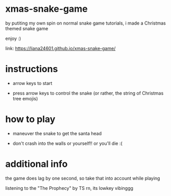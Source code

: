 # xmas-snake-game

by putiting my own spin on normal snake game tutorials, i made a Christmas themed snake game

enjoy :)

link: https://liana24601.github.io/xmas-snake-game/

# instructions
- arrow keys to start

- press arrow keys to control the snake (or rather, the string of Christmas tree emojis)

# how to play

- maneuver the snake to get the santa head

- don't crash into the walls or yourself!! or you'll die :(

# additional info

the game does lag by one second, so take that into account while playing

listening to the "The Prophecy" by TS rn, its lowkey vibinggg 

